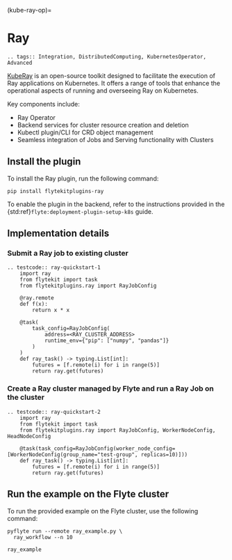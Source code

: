 (kube-ray-op)=

# Ray

```{eval-rst}
.. tags:: Integration, DistributedComputing, KubernetesOperator, Advanced
```

[KubeRay](https://github.com/ray-project/kuberay) is an open-source toolkit designed to facilitate the execution of
Ray applications on Kubernetes. It offers a range of tools that enhance the operational aspects of
running and overseeing Ray on Kubernetes.

Key components include:

- Ray Operator
- Backend services for cluster resource creation and deletion
- Kubectl plugin/CLI for CRD object management
- Seamless integration of Jobs and Serving functionality with Clusters

## Install the plugin

To install the Ray plugin, run the following command:

```
pip install flytekitplugins-ray
```

To enable the plugin in the backend, refer to the instructions provided in the {std:ref}`flyte:deployment-plugin-setup-k8s` guide.

## Implementation details

### Submit a Ray job to existing cluster

```{eval-rst}
.. testcode:: ray-quickstart-1
    import ray
    from flytekit import task
    from flytekitplugins.ray import RayJobConfig

    @ray.remote
    def f(x):
        return x * x

    @task(
        task_config=RayJobConfig(
            address=<RAY_CLUSTER_ADDRESS>
            runtime_env={"pip": ["numpy", "pandas"]}
        )
    )
    def ray_task() -> typing.List[int]:
        futures = [f.remote(i) for i in range(5)]
        return ray.get(futures)

```

### Create a Ray cluster managed by Flyte and run a Ray Job on the cluster

```{eval-rst}
.. testcode:: ray-quickstart-2
    import ray
    from flytekit import task
    from flytekitplugins.ray import RayJobConfig, WorkerNodeConfig, HeadNodeConfig

    @task(task_config=RayJobConfig(worker_node_config=[WorkerNodeConfig(group_name="test-group", replicas=10)]))
    def ray_task() -> typing.List[int]:
        futures = [f.remote(i) for i in range(5)]
        return ray.get(futures)
```

## Run the example on the Flyte cluster

To run the provided example on the Flyte cluster, use the following command:

```
pyflyte run --remote ray_example.py \
  ray_workflow --n 10
```

```{auto-examples-toc}
ray_example
```
